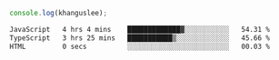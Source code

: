 ```js
console.log(khanguslee);
```

<!--START_SECTION:waka-->

```txt
JavaScript   4 hrs 4 mins    █████████████▓░░░░░░░░░░░   54.31 %
TypeScript   3 hrs 25 mins   ███████████▒░░░░░░░░░░░░░   45.66 %
HTML         0 secs          ░░░░░░░░░░░░░░░░░░░░░░░░░   00.03 %
```

<!--END_SECTION:waka-->

<!--
**khanguslee/khanguslee** is a ✨ _special_ ✨ repository because its `README.md` (this file) appears on your GitHub profile.

Here are some ideas to get you started:

- 🔭 I’m currently working on ...
- 🌱 I’m currently learning ...
- 👯 I’m looking to collaborate on ...
- 🤔 I’m looking for help with ...
- 💬 Ask me about ...
- 📫 How to reach me: ...
- 😄 Pronouns: ...
- ⚡ Fun fact: ...
-->

